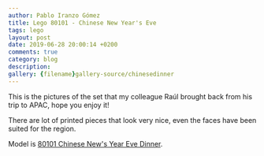 ```yaml
---
author: Pablo Iranzo Gómez
title: Lego 80101 - Chinese New Year's Eve
tags: lego
layout: post
date: 2019-06-28 20:00:14 +0200
comments: true
category: blog
description:
gallery: {filename}gallery-source/chinesedinner
---
```


This is the pictures of the set that my colleague Raúl brought back from his trip to APAC, hope you enjoy it!

There are lot of printed pieces that look very nice, even the faces have been suited for the region.

Model is [80101 Chinese New's Year Eve Dinner](https://www.amazon.es/dp/B07KRFLDLN?tag=redken-21).
